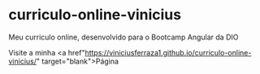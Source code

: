 # curriculo-online-vinicius
 Meu curriculo online, desenvolvido para o Bootcamp Angular da DIO
 
 Visite a minha <a href"https://viniciusferraza1.github.io/curriculo-online-vinicius/" target="blank">Página</a>
